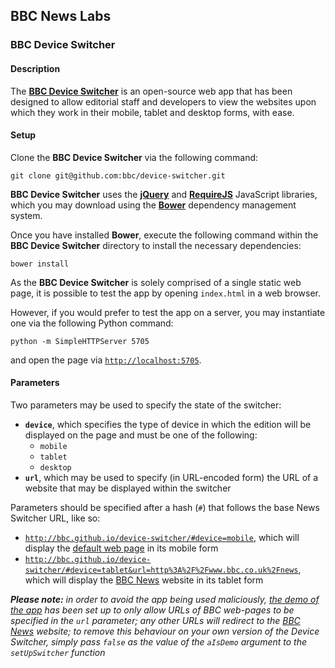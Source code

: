 ## BBC News Labs
### BBC Device Switcher

#### Description

The [**BBC Device Switcher**](http://bbc.github.io/device-switcher) is an open-source web app that has been designed to allow editorial staff and developers to view the websites upon which they work in their mobile, tablet and desktop forms, with ease.

#### Setup
Clone the **BBC Device Switcher** via the following command:

```
git clone git@github.com:bbc/device-switcher.git
```

**BBC Device Switcher** uses the [**jQuery**](https://jquery.com/) and [**RequireJS**](http://requirejs.org/) JavaScript libraries, which you may download using the [**Bower**](http://bower.io/) dependency management system.

Once you have installed **Bower**, execute the following command within the **BBC Device Switcher** directory to install the necessary dependencies:

```
bower install
```

As the **BBC Device Switcher** is solely comprised of a single static web page, it is possible to test the app by opening `index.html` in a web browser.

However, if you would prefer to test the app on a server, you may instantiate one via the following Python command:

```
python -m SimpleHTTPServer 5705
```

and open the page via [`http://localhost:5705`](http://localhost:5705).

#### Parameters
Two parameters may be used to specify the state of the switcher:

- **`device`**, which specifies the type of device in which the edition will be displayed on the page and must be one of the following:
  - `mobile`
  - `tablet`
  - `desktop`
- **`url`**, which may be used to specify (in URL-encoded form) the URL of a website that may be displayed within the switcher

Parameters should be specified after a hash (`#`) that follows the base News Switcher URL, like so:

- [`http://bbc.github.io/device-switcher/#device=mobile`](http://bbc.github.io/device-switcher/#device=mobile), which will display the [default web page](http://bbcnewslabs.co.uk/) in its mobile form
- [`http://bbc.github.io/device-switcher/#device=tablet&url=http%3A%2F%2Fwww.bbc.co.uk%2Fnews`](http://localhost:5705/#device=tablet&url=http%3A%2F%2Fwww.bbc.co.uk%2Fnews), which will display the [BBC News](http://www.bbc.co.uk/news) website in its tablet form

***Please note:*** *in order to avoid the app being used maliciously, [the demo of the app](http://bbc.github.io/device-switcher/) has been set up to only allow URLs of BBC web-pages to be specified in the `url` parameter; any other URLs will redirect to the [BBC News](http://www.bbc.co.uk/news) website; to remove this behaviour on your own version of the Device Switcher, simply pass `false` as the value of the `aIsDemo` argument to the `setUpSwitcher` function*

